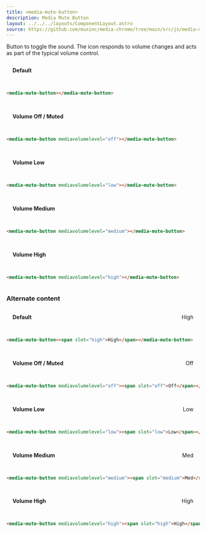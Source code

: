 ```yaml
---
title: <media-mute-button>
description: Media Mute Button
layout: ../../../layouts/ComponentLayout.astro
source: https://github.com/muxinc/media-chrome/tree/main/src/js/media-mute-button.js
---
```


Button to toggle the sound. The icon responds to volume changes and acts as part of the typical volume control.

<style>
.grid {
  display: grid;
  grid-template-columns: repeat(auto-fit, minmax(250px, 1fr));
  grid-gap: 1rem;
}
.grid p {
  display: flex;
  justify-content: space-between;
  align-items: center;
  margin-inline: 1rem;
}
.grid pre {
  margin-top: 0 !important;
}
</style>

<div class="grid">

**Default**
<media-mute-button></media-mute-button>

```html
<media-mute-button></media-mute-button>
```

**Volume Off / Muted**
<media-mute-button mediavolumelevel="off"></media-mute-button>

```html
<media-mute-button mediavolumelevel="off"></media-mute-button>
```

**Volume Low**
<media-mute-button mediavolumelevel="low"></media-mute-button>

```html
<media-mute-button mediavolumelevel="low"></media-mute-button>
```

**Volume Medium**
<media-mute-button mediavolumelevel="medium"></media-mute-button>

```html
<media-mute-button mediavolumelevel="medium"></media-mute-button>
```

**Volume High**
<media-mute-button mediavolumelevel="high"></media-mute-button>

```html
<media-mute-button mediavolumelevel="high"></media-mute-button>
```

</div>


<h3>Alternate content</h3>

<div class="grid">

**Default**
<media-mute-button><span slot="high">High</span></media-mute-button>

```html
<media-mute-button><span slot="high">High</span></media-mute-button>
```

**Volume Off / Muted**
<media-mute-button mediavolumelevel="off"><span slot="off">Off</span></media-mute-button>

```html
<media-mute-button mediavolumelevel="off"><span slot="off">Off</span></media-mute-button>
```

**Volume Low**
<media-mute-button mediavolumelevel="low"><span slot="low">Low</span></media-mute-button>

```html
<media-mute-button mediavolumelevel="low"><span slot="low">Low</span></media-mute-button>
```

**Volume Medium**
<media-mute-button mediavolumelevel="medium"><span slot="medium">Med</span></media-mute-button>

```html
<media-mute-button mediavolumelevel="medium"><span slot="medium">Med</span></media-mute-button>
```

**Volume High**
<media-mute-button mediavolumelevel="high"><span slot="high">High</span></media-mute-button>

```html
<media-mute-button mediavolumelevel="high"><span slot="high">High</span></media-mute-button>
```

</div>
